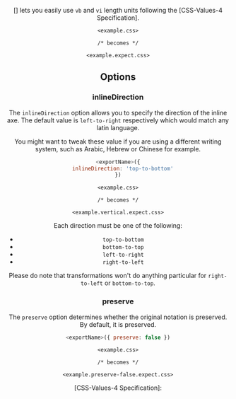 <!-- Available Variables: -->
<!-- <humanReadableName> PostCSS Your Plugin -->
<!-- <exportName> postcssYourPlugin -->
<!-- <packageName> @csstools/postcss-your-plugin -->
<!-- <packageVersion> 1.0.0 -->
<!-- <packagePath> plugins/postcss-your-plugin -->
<!-- <cssdbId> your-feature -->
<!-- <specUrl> https://www.w3.org/TR/css-color-4/#funcdef-color -->
<!-- <example.css> file contents for examples/example.css -->
<!-- <header> -->
<!-- <usage> usage instructions -->
<!-- <envSupport> -->
<!-- <corsWarning> -->
<!-- <linkList> -->
<!-- to generate : npm run docs -->

<header>

[<humanReadableName>] lets you easily use `vb` and `vi` length units following the [CSS-Values-4 Specification].

```pcss
<example.css>

/* becomes */

<example.expect.css>
```

<usage>

<envSupport>

## Options

 ### inlineDirection

 The `inlineDirection` option allows you to specify the direction of the inline axe. The default value is `left-to-right` respectively which would match any latin language.

 You might want to tweak these value if you are using a different writing system, such as Arabic, Hebrew or Chinese for example.

 ```js
 <exportName>({
 	inlineDirection: 'top-to-bottom'
 })
 ```

 ```pcss
 <example.css>

 /* becomes */

 <example.vertical.expect.css>
 ```

 Each direction must be one of the following:

 - `top-to-bottom`
 - `bottom-to-top`
 - `left-to-right`
 - `right-to-left`

 Please do note that transformations won't do anything particular for `right-to-left` or `bottom-to-top`.

### preserve

The `preserve` option determines whether the original notation
is preserved. By default, it is preserved.

```js
<exportName>({ preserve: false })
```

```pcss
<example.css>

/* becomes */

<example.preserve-false.expect.css>
```

<linkList>
[CSS-Values-4 Specification]: <specUrl>

